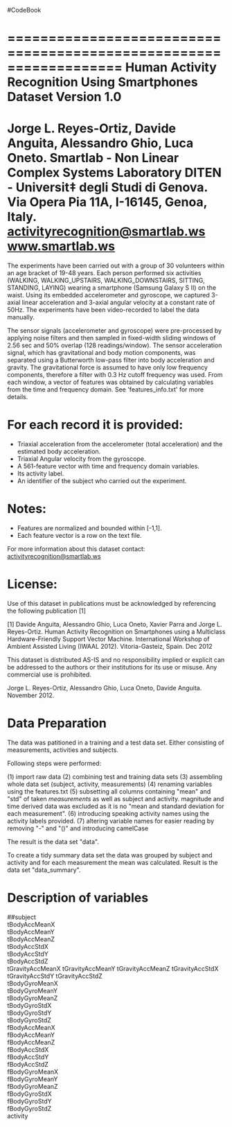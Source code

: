 #CodeBook

==================================================================
Human Activity Recognition Using Smartphones Dataset
Version 1.0
==================================================================
Jorge L. Reyes-Ortiz, Davide Anguita, Alessandro Ghio, Luca Oneto.
Smartlab - Non Linear Complex Systems Laboratory
DITEN - Universit‡ degli Studi di Genova.
Via Opera Pia 11A, I-16145, Genoa, Italy.
activityrecognition@smartlab.ws
www.smartlab.ws
==================================================================

The experiments have been carried out with a group of 30 volunteers within an age bracket of 19-48 years. Each person performed six activities (WALKING, WALKING_UPSTAIRS, WALKING_DOWNSTAIRS, SITTING, STANDING, LAYING) wearing a smartphone (Samsung Galaxy S II) on the waist. Using its embedded accelerometer and gyroscope, we captured 3-axial linear acceleration and 3-axial angular velocity at a constant rate of 50Hz. The experiments have been video-recorded to label the data manually.

The sensor signals (accelerometer and gyroscope) were pre-processed by applying noise filters and then sampled in fixed-width sliding windows of 2.56 sec and 50% overlap (128 readings/window). The sensor acceleration signal, which has gravitational and body motion components, was separated using a Butterworth low-pass filter into body acceleration and gravity. The gravitational force is assumed to have only low frequency components, therefore a filter with 0.3 Hz cutoff frequency was used. From each window, a vector of features was obtained by calculating variables from the time and frequency domain. See 'features_info.txt' for more details. 

For each record it is provided:
======================================

- Triaxial acceleration from the accelerometer (total acceleration) and the estimated body acceleration.
- Triaxial Angular velocity from the gyroscope. 
- A 561-feature vector with time and frequency domain variables. 
- Its activity label. 
- An identifier of the subject who carried out the experiment.

Notes: 
======
- Features are normalized and bounded within [-1,1].
- Each feature vector is a row on the text file.

For more information about this dataset contact: activityrecognition@smartlab.ws

License:
========
Use of this dataset in publications must be acknowledged by referencing the following publication [1] 

[1] Davide Anguita, Alessandro Ghio, Luca Oneto, Xavier Parra and Jorge L. Reyes-Ortiz. Human Activity Recognition on Smartphones using a Multiclass Hardware-Friendly Support Vector Machine. International Workshop of Ambient Assisted Living (IWAAL 2012). Vitoria-Gasteiz, Spain. Dec 2012

This dataset is distributed AS-IS and no responsibility implied or explicit can be addressed to the authors or their institutions for its use or misuse. Any commercial use is prohibited.

Jorge L. Reyes-Ortiz, Alessandro Ghio, Luca Oneto, Davide Anguita. November 2012.

Data Preparation
========

The data was patitioned in a training and a test data set. Either consisting of measurements, activities and subjects.

Following steps were performed:

(1) import raw data
(2) combining test and training data sets
(3) assembling whole data set (subject, activity, measurements)
(4) renaming variables using the features.txt
(5) subsetting all columns containing "mean" and "std" of taken *measurements* as well as subject and activity. magnitude and time derived data was excluded as it is no "mean and standard deviation for each measurement".
(6) introducing speaking activity names using the activity labels provided.
(7) altering variable names for easier reading by removing "-" and "()" and introducing camelCase

The result is the data set "data".


To create a tidy summary data set the data was grouped by subject and activity and for each measurement the mean was calculated. Result is the data set "data_summary".

Description of variables
========
##subject         
tBodyAccMeanX    
tBodyAccMeanY    
tBodyAccMeanZ   
tBodyAccStdX     
tBodyAccStdY     
tBodyAccStdZ     
tGravityAccMeanX
tGravityAccMeanY 
tGravityAccMeanZ 
tGravityAccStdX  
tGravityAccStdY 
tGravityAccStdZ  
tBodyGyroMeanX   
tBodyGyroMeanY   
tBodyGyroMeanZ  
tBodyGyroStdX    
tBodyGyroStdY    
tBodyGyroStdZ    
fBodyAccMeanX   
fBodyAccMeanY    
fBodyAccMeanZ    
fBodyAccStdX     
fBodyAccStdY    
fBodyAccStdZ     
fBodyGyroMeanX   
fBodyGyroMeanY   
fBodyGyroMeanZ  
fBodyGyroStdX    
fBodyGyroStdY    
fBodyGyroStdZ    
activity



